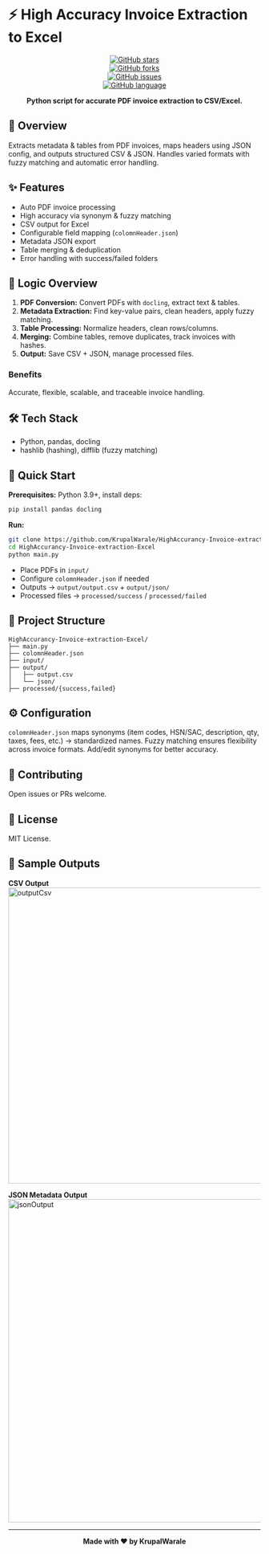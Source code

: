 # ⚡ High Accuracy Invoice Extraction to Excel

<div align="center">

[![GitHub stars](https://img.shields.io/github/stars/KrupalWarale/HighAccurancy-Invoice-extraction-Excel?style=for-the-badge)](https://github.com/KrupalWarale/HighAccurancy-Invoice-extraction-Excel/stargazers)  
[![GitHub forks](https://img.shields.io/github/forks/KrupalWarale/HighAccurancy-Invoice-extraction-Excel?style=for-the-badge)](https://github.com/KrupalWarale/HighAccurancy-Invoice-extraction-Excel/network)  
[![GitHub issues](https://img.shields.io/github/issues/KrupalWarale/HighAccurancy-Invoice-extraction-Excel?style=for-the-badge)](https://github.com/KrupalWarale/HighAccurancy-Invoice-extraction-Excel/issues)  
[![GitHub language](https://img.shields.io/github/languages/top/KrupalWarale/HighAccurancy-Invoice-extraction-Excel?style=for-the-badge)](https://github.com/KrupalWarale/HighAccurancy-Invoice-extraction-Excel)

**Python script for accurate PDF invoice extraction to CSV/Excel.**

</div>

## 📖 Overview
Extracts metadata & tables from PDF invoices, maps headers using JSON config, and outputs structured CSV & JSON. Handles varied formats with fuzzy matching and automatic error handling.

## ✨ Features
- Auto PDF invoice processing  
- High accuracy via synonym & fuzzy matching  
- CSV output for Excel  
- Configurable field mapping (`colomnHeader.json`)  
- Metadata JSON export  
- Table merging & deduplication  
- Error handling with success/failed folders  

## 🧠 Logic Overview
1. **PDF Conversion:** Convert PDFs with `docling`, extract text & tables.  
2. **Metadata Extraction:** Find key-value pairs, clean headers, apply fuzzy matching.  
3. **Table Processing:** Normalize headers, clean rows/columns.  
4. **Merging:** Combine tables, remove duplicates, track invoices with hashes.  
5. **Output:** Save CSV + JSON, manage processed files.  

### Benefits
Accurate, flexible, scalable, and traceable invoice handling.

## 🛠️ Tech Stack
- Python, pandas, docling  
- hashlib (hashing), difflib (fuzzy matching)

## 🚀 Quick Start
**Prerequisites:** Python 3.9+, install deps:  
```bash
pip install pandas docling
```

**Run:**
```bash
git clone https://github.com/KrupalWarale/HighAccurancy-Invoice-extraction-Excel.git
cd HighAccurancy-Invoice-extraction-Excel
python main.py
```

- Place PDFs in `input/`  
- Configure `colomnHeader.json` if needed  
- Outputs → `output/output.csv` + `output/json/`  
- Processed files → `processed/success` / `processed/failed`

## 📁 Project Structure
```
HighAccurancy-Invoice-extraction-Excel/
├── main.py
├── colomnHeader.json
├── input/
├── output/
│   ├── output.csv
│   └── json/
├── processed/{success,failed}
```

## ⚙️ Configuration
`colomnHeader.json` maps synonyms (item codes, HSN/SAC, description, qty, taxes, fees, etc.) → standardized names. Fuzzy matching ensures flexibility across invoice formats. Add/edit synonyms for better accuracy.

## 🤝 Contributing
Open issues or PRs welcome.

## 📄 License
MIT License.

## 📸 Sample Outputs
**CSV Output**  
<img width="1517" height="590" alt="outputCsv" src="https://github.com/user-attachments/assets/a54ed951-988b-4f4d-8bd3-4af0a309c5b8" />

**JSON Metadata Output**  
<img width="1167" height="644" alt="jsonOutput" src="https://github.com/user-attachments/assets/e20527f7-f1b2-480b-8f71-3403118bbb8f" />

---

<div align="center">

**Made with ❤️ by KrupalWarale**

</div>
